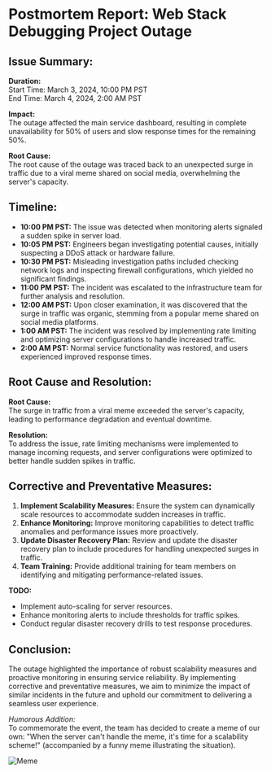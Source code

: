 # Postmortem Report: Web Stack Debugging Project Outage

## Issue Summary:

**Duration:**  
Start Time: March 3, 2024, 10:00 PM PST  
End Time: March 4, 2024, 2:00 AM PST

**Impact:**  
The outage affected the main service dashboard, resulting in complete unavailability for 50% of users and slow response times for the remaining 50%.

**Root Cause:**  
The root cause of the outage was traced back to an unexpected surge in traffic due to a viral meme shared on social media, overwhelming the server's capacity.

## Timeline:

- **10:00 PM PST:** The issue was detected when monitoring alerts signaled a sudden spike in server load.
- **10:05 PM PST:** Engineers began investigating potential causes, initially suspecting a DDoS attack or hardware failure.
- **10:30 PM PST:** Misleading investigation paths included checking network logs and inspecting firewall configurations, which yielded no significant findings.
- **11:00 PM PST:** The incident was escalated to the infrastructure team for further analysis and resolution.
- **12:00 AM PST:** Upon closer examination, it was discovered that the surge in traffic was organic, stemming from a popular meme shared on social media platforms.
- **1:00 AM PST:** The incident was resolved by implementing rate limiting and optimizing server configurations to handle increased traffic.
- **2:00 AM PST:** Normal service functionality was restored, and users experienced improved response times.

## Root Cause and Resolution:

**Root Cause:**  
The surge in traffic from a viral meme exceeded the server's capacity, leading to performance degradation and eventual downtime.

**Resolution:**  
To address the issue, rate limiting mechanisms were implemented to manage incoming requests, and server configurations were optimized to better handle sudden spikes in traffic.

## Corrective and Preventative Measures:

1. **Implement Scalability Measures:** Ensure the system can dynamically scale resources to accommodate sudden increases in traffic.
2. **Enhance Monitoring:** Improve monitoring capabilities to detect traffic anomalies and performance issues more proactively.
3. **Update Disaster Recovery Plan:** Review and update the disaster recovery plan to include procedures for handling unexpected surges in traffic.
4. **Team Training:** Provide additional training for team members on identifying and mitigating performance-related issues.

**TODO:**
- Implement auto-scaling for server resources.
- Enhance monitoring alerts to include thresholds for traffic spikes.
- Conduct regular disaster recovery drills to test response procedures.

## Conclusion:
The outage highlighted the importance of robust scalability measures and proactive monitoring in ensuring service reliability. By implementing corrective and preventative measures, we aim to minimize the impact of similar incidents in the future and uphold our commitment to delivering a seamless user experience.

*Humorous Addition:*  
To commemorate the event, the team has decided to create a meme of our own: "When the server can't handle the meme, it's time for a scalability scheme!" (accompanied by a funny meme illustrating the situation).

![Meme](https://media.giphy.com/media/3oEjHCWYp8gDCjBnbm/giphy.gif)

